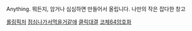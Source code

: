 Anything.
뭐든지, 암거나 심심하면 만들어서 올립니다.
나만의 작은 잡다한 창고

[롤링픽처](https://corche.github.io/Anything/wth)
[점심나가서먹을거같애](https://corche.github.io/Anything/waitwhat)
[클릭대결](https://corche.github.io/Anything/theclick)
[코체64암호화](https://corche.github.io/Anything/encrypt)
